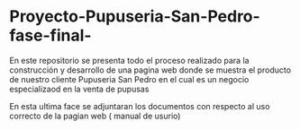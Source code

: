 # Proyecto-Pupuseria-San-Pedro-fase-final-
En este repositorio se presenta todo el proceso realizado para la construcción y desarrollo de una pagina web donde se muestra el producto de nuestro cliente Pupuseria San Pedro en el cual es un negocio especializaod en la venta de pupusas

En esta ultima face se adjuntaran los documentos con respecto al uso correcto de la pagian web ( manual de usurio) 

